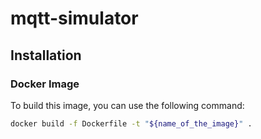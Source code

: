 # mqtt-simulator

## Installation

### Docker Image

To build this image, you can use the following command:

```sh
docker build -f Dockerfile -t "${name_of_the_image}" .
